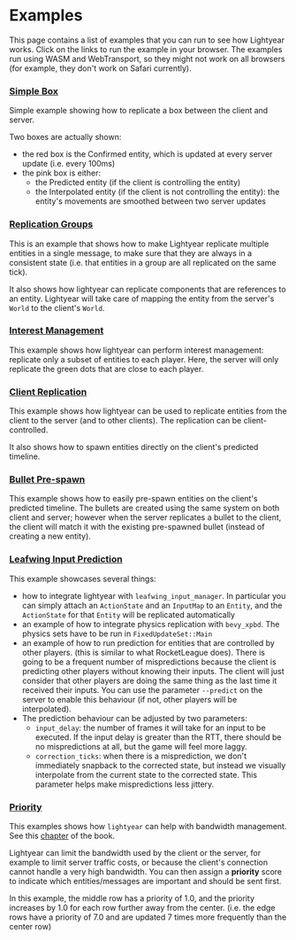 # Examples


This page contains a list of examples that you can run to see how Lightyear works.
Click on the links to run the example in your browser.
The examples run using WASM and WebTransport, so they might not work on all browsers (for example, they don't work on Safari currently).

### [Simple Box](https://cbournhonesque.github.io/lightyear/examples/simple_box/dist/)

Simple example showing how to replicate a box between the client and server.

Two boxes are actually shown:
- the red box is the Confirmed entity, which is updated at every server update (i.e. every 100ms)
- the pink box is either:
  - the Predicted entity (if the client is controlling the entity)
  - the Interpolated entity (if the client is not controlling the entity): the entity's movements are smoothed between two server updates


### [Replication Groups](https://cbournhonesque.github.io/lightyear/examples/replication_groups/dist/)

This is an example that shows how to make Lightyear replicate multiple entities in a single message,
to make sure that they are always in a consistent state (i.e. that entities in a group are all replicated on the same tick).

It also shows how lightyear can replicate components that are references to an entity. Lightyear will take care of mapping the 
entity from the server's `World` to the client's `World`.

### [Interest Management](https://cbournhonesque.github.io/lightyear/examples/interest_management/dist/)

This example shows how lightyear can perform interest management: replicate only a subset of entities to each player.
Here, the server will only replicate the green dots that are close to each player.


### [Client Replication](https://cbournhonesque.github.io/lightyear/examples/client_replication/dist/)

This example shows how lightyear can be used to replicate entities from the client to the server (and to other clients).
The replication can be client-controlled.

It also shows how to spawn entities directly on the client's predicted timeline.

### [Bullet Pre-spawn](https://cbournhonesque.github.io/lightyear/examples/bullet_prespawn/dist/)

This example shows how to easily pre-spawn entities on the client's predicted timeline.
The bullets are created using the same system on both client and server; however when the server
replicates a bullet to the client, the client will match it with the existing pre-spawned bullet (instead of creating a new entity).

### [Leafwing Input Prediction](https://cbournhonesque.github.io/lightyear/examples/leafwing_inputs/dist/)

This example showcases several things:
- how to integrate lightyear with `leafwing_input_manager`. In particular you can simply attach an `ActionState` and an `InputMap`
  to an `Entity`, and the `ActionState` for that `Entity` will be replicated automatically
- an example of how to integrate physics replication with `bevy_xpbd`. The physics sets have to be run in `FixedUpdateSet::Main`
- an example of how to run prediction for entities that are controlled by other players. (this is similar to what RocketLeague does).
  There is going to be a frequent number of mispredictions because the client is predicting other players without knowing their inputs.
  The client will just consider that other players are doing the same thing as the last time it received their inputs.
  You can use the parameter `--predict` on the server to enable this behaviour (if not, other players will be interpolated).
- The prediction behaviour can be adjusted by two parameters:
    - `input_delay`: the number of frames it will take for an input to be executed. If the input delay is greater than the RTT,
      there should be no mispredictions at all, but the game will feel more laggy.
    - `correction_ticks`: when there is a misprediction, we don't immediately snapback to the corrected state, but instead we visually interpolate
      from the current state to the corrected state. This parameter helps make mispredictions less jittery.

### [Priority](https://cbournhonesque.github.io/lightyear/examples/priority/dist/)

This examples shows how `lightyear` can help with bandwidth management.
See this [chapter](https://cbournhonesque.github.io/lightyear/book/concepts/advanced_replication/bandwidth_management.html) of the book.

Lightyear can limit the bandwidth used by the client or the server, for example to limit server traffic costs, or because the client's connection cannot handle a very high bandwidth.
You can then assign a **priority** score to indicate which entities/messages are important and should be sent first.

In this example, the middle row has a priority of 1.0, and the priority increases by 1.0 for each row further away from the center.
(i.e. the edge rows have a priority of 7.0 and are updated 7 times more frequently than the center row)
